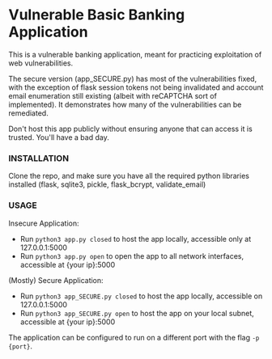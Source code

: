 # Vulnerable Basic Banking Application

This is a vulnerable banking application, meant for practicing exploitation of web vulnerabilities. 

The secure version (app_SECURE.py) has most of the vulnerabilities fixed, with the exception of flask session tokens not being invalidated and account email enumeration still existing (albeit with reCAPTCHA sort of implemented). It demonstrates how many of the vulnerabilities can be remediated. 

Don't host this app publicly without ensuring anyone that can access it is trusted. You'll have a bad day.

### INSTALLATION

Clone the repo, and make sure you have all the required python libraries installed (flask, sqlite3, pickle, flask_bcrypt, validate_email)

### USAGE

Insecure Application:
- Run `python3 app.py closed` to host the app locally, accessible only at 127.0.0.1:5000
- Run `python3 app.py open` to open the app to all network interfaces, accessible at {your ip}:5000

(Mostly) Secure Application:
- Run `python3 app_SECURE.py closed` to host the app locally, accessible on 127.0.0.1:5000
- Run `python3 app_SECURE.py open` to host the app on your local subnet, accessible at {your ip}:5000

The application can be configured to run on a different port with the flag `-p {port}`.


